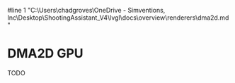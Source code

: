#line 1 "C:\\Users\\chadgroves\\OneDrive - Simventions, Inc\\Desktop\\ShootingAssistant_V4\\lvgl\\docs\\overview\\renderers\\dma2d.md"
# DMA2D GPU

TODO

